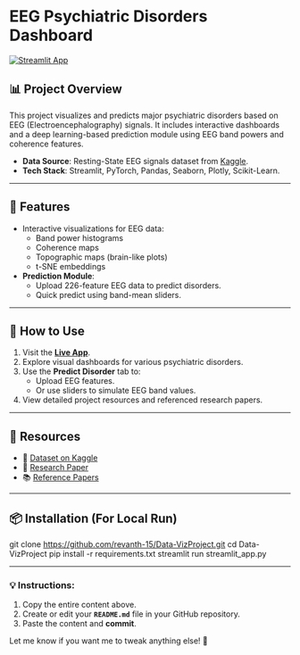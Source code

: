 # EEG Psychiatric Disorders Dashboard

[![Streamlit App](https://img.shields.io/badge/Live%20App-Click%20Here-brightgreen)](https://data-vizproject-kt3my8elxg9wb4mtorsdlk.streamlit.app/)

## 📊 Project Overview
This project visualizes and predicts major psychiatric disorders based on EEG (Electroencephalography) signals. It includes interactive dashboards and a deep learning-based prediction module using EEG band powers and coherence features.

- **Data Source**: Resting-State EEG signals dataset from [Kaggle](https://www.kaggle.com/datasets/shashwatwork/eeg-psychiatric-disorders-dataset?select=EEG.machinelearing_data_BRMH.csv).
- **Tech Stack**: Streamlit, PyTorch, Pandas, Seaborn, Plotly, Scikit-Learn.

---

## 🚀 Features
- Interactive visualizations for EEG data:
  - Band power histograms
  - Coherence maps
  - Topographic maps (brain-like plots)
  - t-SNE embeddings
- **Prediction Module**:
  - Upload 226-feature EEG data to predict disorders.
  - Quick predict using band-mean sliders.

---

## 🎯 How to Use
1. Visit the **[Live App](https://data-vizproject-kt3my8elxg9wb4mtorsdlk.streamlit.app/)**.
2. Explore visual dashboards for various psychiatric disorders.
3. Use the **Predict Disorder** tab to:
   - Upload EEG features.
   - Or use sliders to simulate EEG band values.
4. View detailed project resources and referenced research papers.

---

## 🔗 Resources
- 📂 [Dataset on Kaggle](https://www.kaggle.com/datasets/shashwatwork/eeg-psychiatric-disorders-dataset)
- 📄 [Research Paper](https://github.com/revanth-15/Data-VizProject/blob/main/Decoding%20Psychiatric%20Disorders%20with%20EEG%20Signals%20-%20%20Research%20Paper%20-%20Group%208.pdf)
- 📚 [Reference Papers](https://github.com/Shreyasrs23/Group-8-data-Viz/tree/main/Researh%20Papers)

---

## 📦 Installation (For Local Run)
git clone https://github.com/revanth-15/Data-VizProject.git
cd Data-VizProject
pip install -r requirements.txt 
streamlit run streamlit_app.py

---

### 💡 **Instructions**:
1. Copy the entire content above.
2. Create or edit your **`README.md`** file in your GitHub repository.
3. Paste the content and **commit**.

Let me know if you want me to tweak anything else! 🚀
